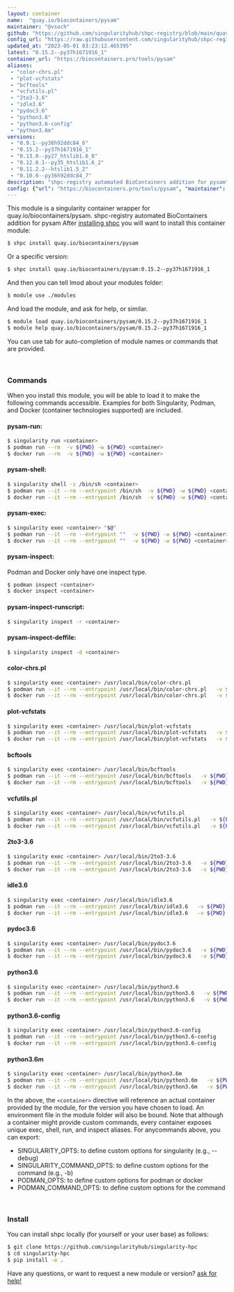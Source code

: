 ```yaml
---
layout: container
name:  "quay.io/biocontainers/pysam"
maintainer: "@vsoch"
github: "https://github.com/singularityhub/shpc-registry/blob/main/quay.io/biocontainers/pysam/container.yaml"
config_url: "https://raw.githubusercontent.com/singularityhub/shpc-registry/main/quay.io/biocontainers/pysam/container.yaml"
updated_at: "2023-05-01 03:23:12.465395"
latest: "0.15.2--py37h1671916_1"
container_url: "https://biocontainers.pro/tools/pysam"
aliases:
 - "color-chrs.pl"
 - "plot-vcfstats"
 - "bcftools"
 - "vcfutils.pl"
 - "2to3-3.6"
 - "idle3.6"
 - "pydoc3.6"
 - "python3.6"
 - "python3.6-config"
 - "python3.6m"
versions:
 - "0.9.1--py36h92ddc84_6"
 - "0.15.2--py37h1671916_1"
 - "0.13.0--py27_htslib1.6_0"
 - "0.12.0.1--py35_htslib1.6_2"
 - "0.11.2.2--htslib1.5_2"
 - "0.10.0--py36h92ddc84_7"
description: "shpc-registry automated BioContainers addition for pysam"
config: {"url": "https://biocontainers.pro/tools/pysam", "maintainer": "@vsoch", "description": "shpc-registry automated BioContainers addition for pysam", "latest": {"0.15.2--py37h1671916_1": "sha256:6aabaa9a4c578ec4fd50cbb6a8043389523cc0d3da60c84758cf34d2c3ac40ed"}, "tags": {"0.9.1--py36h92ddc84_6": "sha256:8dc49754162b54a475368512ad90708557349eaa419dd451231aa8a95977b1f8", "0.15.2--py37h1671916_1": "sha256:6aabaa9a4c578ec4fd50cbb6a8043389523cc0d3da60c84758cf34d2c3ac40ed", "0.13.0--py27_htslib1.6_0": "sha256:868264801d217733cdbf3fe79a795e1cc585f015e55a0aa2ceb335b179851f54", "0.12.0.1--py35_htslib1.6_2": "sha256:7c43f822e5847923c6657ff597a9ba79ed5aadd7cb34c345e126d3210afc9224", "0.11.2.2--htslib1.5_2": "sha256:03bdb1df707bbd242ca492213ff56cabe669bb76ef4196a5bb067a8d0891daab", "0.10.0--py36h92ddc84_7": "sha256:91dc4a9c4e0a3805652cf623260d10fddb85e83a5c0d66ee63d203b1aff1d684"}, "docker": "quay.io/biocontainers/pysam", "aliases": {"color-chrs.pl": "/usr/local/bin/color-chrs.pl", "plot-vcfstats": "/usr/local/bin/plot-vcfstats", "bcftools": "/usr/local/bin/bcftools", "vcfutils.pl": "/usr/local/bin/vcfutils.pl", "2to3-3.6": "/usr/local/bin/2to3-3.6", "idle3.6": "/usr/local/bin/idle3.6", "pydoc3.6": "/usr/local/bin/pydoc3.6", "python3.6": "/usr/local/bin/python3.6", "python3.6-config": "/usr/local/bin/python3.6-config", "python3.6m": "/usr/local/bin/python3.6m"}}
---
```


This module is a singularity container wrapper for quay.io/biocontainers/pysam.
shpc-registry automated BioContainers addition for pysam
After [installing shpc](#install) you will want to install this container module:


```bash
$ shpc install quay.io/biocontainers/pysam
```

Or a specific version:

```bash
$ shpc install quay.io/biocontainers/pysam:0.15.2--py37h1671916_1
```

And then you can tell lmod about your modules folder:

```bash
$ module use ./modules
```

And load the module, and ask for help, or similar.

```bash
$ module load quay.io/biocontainers/pysam/0.15.2--py37h1671916_1
$ module help quay.io/biocontainers/pysam/0.15.2--py37h1671916_1
```

You can use tab for auto-completion of module names or commands that are provided.

<br>

### Commands

When you install this module, you will be able to load it to make the following commands accessible.
Examples for both Singularity, Podman, and Docker (container technologies supported) are included.

#### pysam-run:

```bash
$ singularity run <container>
$ podman run --rm  -v ${PWD} -w ${PWD} <container>
$ docker run --rm  -v ${PWD} -w ${PWD} <container>
```

#### pysam-shell:

```bash
$ singularity shell -s /bin/sh <container>
$ podman run --it --rm --entrypoint /bin/sh  -v ${PWD} -w ${PWD} <container>
$ docker run --it --rm --entrypoint /bin/sh  -v ${PWD} -w ${PWD} <container>
```

#### pysam-exec:

```bash
$ singularity exec <container> "$@"
$ podman run --it --rm --entrypoint ""  -v ${PWD} -w ${PWD} <container> "$@"
$ docker run --it --rm --entrypoint ""  -v ${PWD} -w ${PWD} <container> "$@"
```

#### pysam-inspect:

Podman and Docker only have one inspect type.

```bash
$ podman inspect <container>
$ docker inspect <container>
```

#### pysam-inspect-runscript:

```bash
$ singularity inspect -r <container>
```

#### pysam-inspect-deffile:

```bash
$ singularity inspect -d <container>
```


#### color-chrs.pl

```bash
$ singularity exec <container> /usr/local/bin/color-chrs.pl
$ podman run --it --rm --entrypoint /usr/local/bin/color-chrs.pl   -v ${PWD} -w ${PWD} <container> -c " $@"
$ docker run --it --rm --entrypoint /usr/local/bin/color-chrs.pl   -v ${PWD} -w ${PWD} <container> -c " $@"
```


#### plot-vcfstats

```bash
$ singularity exec <container> /usr/local/bin/plot-vcfstats
$ podman run --it --rm --entrypoint /usr/local/bin/plot-vcfstats   -v ${PWD} -w ${PWD} <container> -c " $@"
$ docker run --it --rm --entrypoint /usr/local/bin/plot-vcfstats   -v ${PWD} -w ${PWD} <container> -c " $@"
```


#### bcftools

```bash
$ singularity exec <container> /usr/local/bin/bcftools
$ podman run --it --rm --entrypoint /usr/local/bin/bcftools   -v ${PWD} -w ${PWD} <container> -c " $@"
$ docker run --it --rm --entrypoint /usr/local/bin/bcftools   -v ${PWD} -w ${PWD} <container> -c " $@"
```


#### vcfutils.pl

```bash
$ singularity exec <container> /usr/local/bin/vcfutils.pl
$ podman run --it --rm --entrypoint /usr/local/bin/vcfutils.pl   -v ${PWD} -w ${PWD} <container> -c " $@"
$ docker run --it --rm --entrypoint /usr/local/bin/vcfutils.pl   -v ${PWD} -w ${PWD} <container> -c " $@"
```


#### 2to3-3.6

```bash
$ singularity exec <container> /usr/local/bin/2to3-3.6
$ podman run --it --rm --entrypoint /usr/local/bin/2to3-3.6   -v ${PWD} -w ${PWD} <container> -c " $@"
$ docker run --it --rm --entrypoint /usr/local/bin/2to3-3.6   -v ${PWD} -w ${PWD} <container> -c " $@"
```


#### idle3.6

```bash
$ singularity exec <container> /usr/local/bin/idle3.6
$ podman run --it --rm --entrypoint /usr/local/bin/idle3.6   -v ${PWD} -w ${PWD} <container> -c " $@"
$ docker run --it --rm --entrypoint /usr/local/bin/idle3.6   -v ${PWD} -w ${PWD} <container> -c " $@"
```


#### pydoc3.6

```bash
$ singularity exec <container> /usr/local/bin/pydoc3.6
$ podman run --it --rm --entrypoint /usr/local/bin/pydoc3.6   -v ${PWD} -w ${PWD} <container> -c " $@"
$ docker run --it --rm --entrypoint /usr/local/bin/pydoc3.6   -v ${PWD} -w ${PWD} <container> -c " $@"
```


#### python3.6

```bash
$ singularity exec <container> /usr/local/bin/python3.6
$ podman run --it --rm --entrypoint /usr/local/bin/python3.6   -v ${PWD} -w ${PWD} <container> -c " $@"
$ docker run --it --rm --entrypoint /usr/local/bin/python3.6   -v ${PWD} -w ${PWD} <container> -c " $@"
```


#### python3.6-config

```bash
$ singularity exec <container> /usr/local/bin/python3.6-config
$ podman run --it --rm --entrypoint /usr/local/bin/python3.6-config   -v ${PWD} -w ${PWD} <container> -c " $@"
$ docker run --it --rm --entrypoint /usr/local/bin/python3.6-config   -v ${PWD} -w ${PWD} <container> -c " $@"
```


#### python3.6m

```bash
$ singularity exec <container> /usr/local/bin/python3.6m
$ podman run --it --rm --entrypoint /usr/local/bin/python3.6m   -v ${PWD} -w ${PWD} <container> -c " $@"
$ docker run --it --rm --entrypoint /usr/local/bin/python3.6m   -v ${PWD} -w ${PWD} <container> -c " $@"
```



In the above, the `<container>` directive will reference an actual container provided
by the module, for the version you have chosen to load. An environment file in the
module folder will also be bound. Note that although a container
might provide custom commands, every container exposes unique exec, shell, run, and
inspect aliases. For anycommands above, you can export:

 - SINGULARITY_OPTS: to define custom options for singularity (e.g., --debug)
 - SINGULARITY_COMMAND_OPTS: to define custom options for the command (e.g., -b)
 - PODMAN_OPTS: to define custom options for podman or docker
 - PODMAN_COMMAND_OPTS: to define custom options for the command

<br>

### Install

You can install shpc locally (for yourself or your user base) as follows:

```bash
$ git clone https://github.com/singularityhub/singularity-hpc
$ cd singularity-hpc
$ pip install -e .
```

Have any questions, or want to request a new module or version? [ask for help!](https://github.com/singularityhub/singularity-hpc/issues)